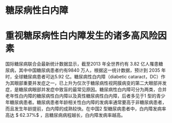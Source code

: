 # 糖尿病性白内障  
#  重视糖尿病性白内障发生的诸多高风险因素  
国际糖尿病联合会最新统计数据显示，截至2013 年全世界约有 3.82 亿人罹患糖尿病，其中中国糖尿病患者约有9840 万人，根据这一统计数据，预计到 2035 年时，全球糖尿病患者可达5.92 亿。糖尿病性白内障（diabetic cataract，DC）作为其眼部重要并发症之一，已上升为仅次于糖尿病性视网膜病变的第二大眼部并发症，是糖尿病眼部并发症中致盲的最常见原因。糖尿病性白内障可分为两类，合并老年性白内障的糖尿病性白内障以及真性糖尿病性白内障，后者多见于1 型的青少年糖尿病患者。糖尿病患者年龄相关性白内障的发病率通常要高于非糖尿病患者， 而且发生年龄提前，白内障的成熟较快。在中国2 型糖尿病患者中，白内障发病率高达 $ 62.37\%$ ，且糖尿病病程越长，白内障发病率越高。  